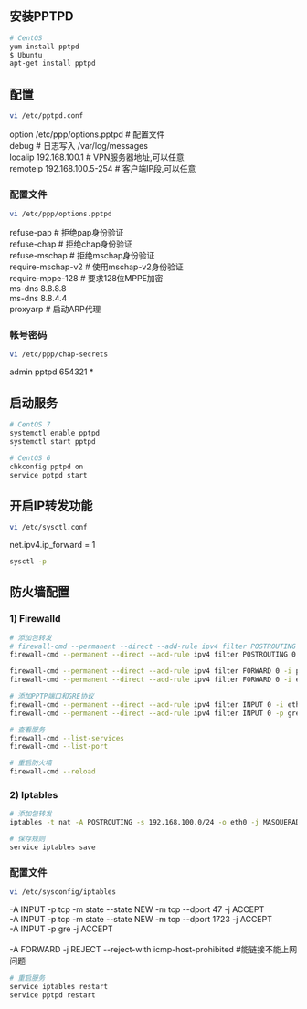 ## 安装PPTPD
``` bash
# CentOS
yum install pptpd
$ Ubuntu
apt-get install pptpd
```

## 配置
``` bash
vi /etc/pptpd.conf
```
option /etc/ppp/options.pptpd # 配置文件<br>
debug # 日志写入 /var/log/messages<br>
localip 192.168.100.1 # VPN服务器地址,可以任意<br>
remoteip 192.168.100.5-254 # 客户端IP段,可以任意<br>

### 配置文件
``` bash
vi /etc/ppp/options.pptpd
```
refuse-pap # 拒绝pap身份验证<br>
refuse-chap # 拒绝chap身份验证<br>
refuse-mschap # 拒绝mschap身份验证<br>
require-mschap-v2 # 使用mschap-v2身份验证<br>
require-mppe-128 # 要求128位MPPE加密<br>
ms-dns 8.8.8.8<br>
ms-dns 8.8.4.4<br>
proxyarp # 启动ARP代理<br>

### 帐号密码
``` bash
vi /etc/ppp/chap-secrets
```
admin pptpd 654321 *

## 启动服务
``` bash
# CentOS 7
systemctl enable pptpd
systemctl start pptpd

# CentOS 6
chkconfig pptpd on
service pptpd start
```

## 开启IP转发功能
``` bash
vi /etc/sysctl.conf
```
net.ipv4.ip_forward = 1
``` bash
sysctl -p
```

## 防火墙配置
### 1) Firewalld
``` bash
# 添加包转发
# firewall-cmd --permanent --direct --add-rule ipv4 filter POSTROUTING 0 -t nat -s 192.168.100.0/24 -o eth0 -j MASQUERADE
firewall-cmd --permanent --direct --add-rule ipv4 filter POSTROUTING 0 -t nat -o eth0 -j MASQUERADE

firewall-cmd --permanent --direct --add-rule ipv4 filter FORWARD 0 -i ppp+ -o eth0 -j ACCEPT
firewall-cmd --permanent --direct --add-rule ipv4 filter FORWARD 0 -i eth0 -o ppp+ -j ACCEPT

# 添加PPTP端口和GRE协议
firewall-cmd --permanent --direct --add-rule ipv4 filter INPUT 0 -i eth0 -p tcp --dport 1723 -j ACCEPT
firewall-cmd --permanent --direct --add-rule ipv4 filter INPUT 0 -p gre -j ACCEPT

# 查看服务
firewall-cmd --list-services
firewall-cmd --list-port

# 重启防火墙
firewall-cmd --reload
```

### 2) Iptables
``` bash
# 添加包转发
iptables -t nat -A POSTROUTING -s 192.168.100.0/24 -o eth0 -j MASQUERADE

# 保存规则
service iptables save
```

### 配置文件
``` bash
vi /etc/sysconfig/iptables
```
-A INPUT -p tcp -m state --state NEW -m tcp --dport 47 -j ACCEPT<br>
-A INPUT -p tcp -m state --state NEW -m tcp --dport 1723 -j ACCEPT<br>
-A INPUT -p gre -j ACCEPT<br>
<br>
-A FORWARD -j REJECT --reject-with icmp-host-prohibited #能链接不能上网问题<br>
``` bash
# 重启服务
service iptables restart
service pptpd restart
```
